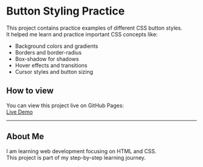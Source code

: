 # Button Styling Practice

This project contains practice examples of different CSS button styles.  
It helped me learn and practice important CSS concepts like:

- Background colors and gradients  
- Borders and border-radius  
- Box-shadow for shadows  
- Hover effects and transitions  
- Cursor styles and button sizing  

## How to view  
You can view this project live on GitHub Pages:  
[Live Demo]((https://niloy2267.github.io/button-styling-practice/))

---

## About Me  
I am learning web development focusing on HTML and CSS.  
This project is part of my step-by-step learning journey.
